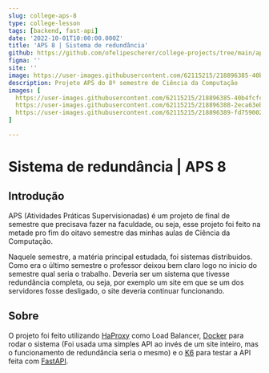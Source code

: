 ```yaml
---
slug: college-aps-8
type: college-lesson
tags: [backend, fast-api]
date: '2022-10-01T10:00:00.000Z'
title: 'APS 8 | Sistema de redundância'
github: https://github.com/ofelipescherer/college-projects/tree/main/aps/aps-08-sistemas-distribuidos
figma: ''
site: ''
image: https://user-images.githubusercontent.com/62115215/218896385-40b4fcfc-5e6c-4cf4-9672-d56a970b047c.png
description: Projeto APS do 8º semestre de Ciência da Computação
images: [
  https://user-images.githubusercontent.com/62115215/218896385-40b4fcfc-5e6c-4cf4-9672-d56a970b047c.png,
  https://user-images.githubusercontent.com/62115215/218896388-2eca63eb-485a-4fbc-8fcb-7d6900632f0b.png,
  https://user-images.githubusercontent.com/62115215/218896389-fd759002-7e9c-447f-a438-4e777f982a0d.png
]

---
```


# Sistema de redundância | APS 8

## Introdução

APS (Atividades Práticas Supervisionadas) é um projeto de final de semestre que precisava fazer na faculdade, ou seja, esse projeto foi feito na metade pro fim do oitavo semestre das minhas aulas de Ciência da Computação.

Naquele semestre, a matéria principal estudada, foi sistemas distribuidos. Como era o último semestre o professor deixou bem claro logo no inicio do semestre qual seria o trabalho. Deveria ser um sistema que tivesse redundância completa, ou seja, por exemplo um site em que se um dos servidores fosse desligado, o site deveria continuar funcionando.

## Sobre

O projeto foi feito utilizando [HaProxy](https://www.haproxy.org) como Load Balancer, [Docker](https://www.docker.com) para rodar o sistema (Foi usada uma simples API ao invés de um site inteiro, mas o funcionamento de redundância seria o mesmo) e o [K6](https://k6.io) para testar a API feita com [FastAPI](https://fastapi.tiangolo.com).

